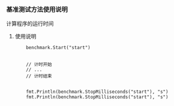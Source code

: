 ### 基准测试方法使用说明

计算程序的运行时间

1. 使用说明
    ```
        benchmark.Start("start")
        
    
        // 计时开始
        // ...
        // 计时结束
        
    
        fmt.Println(benchmark.StopMilliseconds("start"), "s")
        fmt.Println(benchmark.StopMilliseconds("start"), "s")
    ```